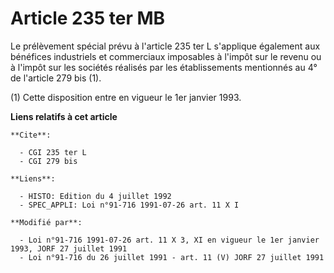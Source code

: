 # Article 235 ter MB

Le prélèvement spécial prévu à l'article 235 ter L s'applique également aux bénéfices industriels et commerciaux imposables à
l'impôt sur le revenu ou à l'impôt sur les sociétés réalisés par les établissements mentionnés au 4° de l'article 279 bis
(1).

(1) Cette disposition entre en vigueur le 1er janvier 1993.

**Liens relatifs à cet article**

	**Cite**:

	  - CGI 235 ter L
	  - CGI 279 bis

	**Liens**:

	  - HISTO: Edition du 4 juillet 1992
	  - SPEC_APPLI: Loi n°91-716 1991-07-26 art. 11 X I

	**Modifié par**:

	  - Loi n°91-716 1991-07-26 art. 11 X 3, XI en vigueur le 1er janvier 1993, JORF 27 juillet 1991
	  - Loi n°91-716 du 26 juillet 1991 - art. 11 (V) JORF 27 juillet 1991
